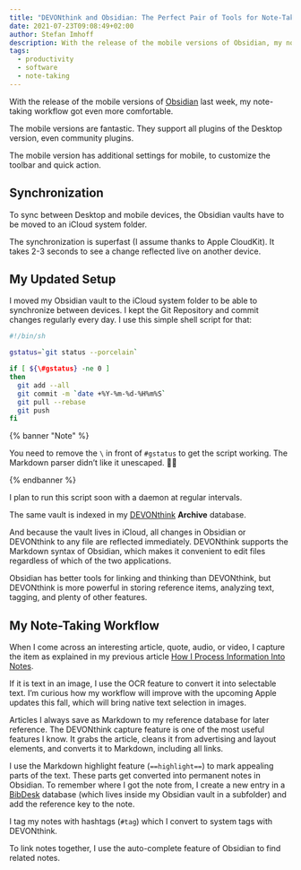 ```yaml
---
title: "DEVONthink and Obsidian: The Perfect Pair of Tools for Note-Taking"
date: 2021-07-23T09:08:49+02:00
author: Stefan Imhoff
description: With the release of the mobile versions of Obsidian, my note-taking workflow with Obsidian and DEVONthink is now even more fun than before.
tags:
  - productivity
  - software
  - note-taking
---
```


With the release of the mobile versions of [Obsidian](https://obsidian.md/) last week, my note-taking workflow got even more comfortable.

The mobile versions are fantastic. They support all plugins of the Desktop version, even community plugins.

The mobile version has additional settings for mobile, to customize the toolbar and quick action.

## Synchronization

To sync between Desktop and mobile devices, the Obsidian vaults have to be moved to an iCloud system folder.

The synchronization is superfast (I assume thanks to Apple CloudKit). It takes 2-3 seconds to see a change reflected live on another device.

## My Updated Setup

I moved my Obsidian vault to the iCloud system folder to be able to synchronize between devices. I kept the Git Repository and commit changes regularly every day. I use this simple shell script for that:

```bash
#!/bin/sh

gstatus=`git status --porcelain`

if [ ${\#gstatus} -ne 0 ]
then
  git add --all
  git commit -m `date +%Y-%m-%d-%H%m%S`
  git pull --rebase
  git push
fi
```

{% banner "Note" %}

You need to remove the `\` in front of `#gstatus` to get the script working. The Markdown parser didn’t like it unescaped. 🤷‍♂️

{% endbanner %}

I plan to run this script soon with a daemon at regular intervals.

The same vault is indexed in my [DEVONthink](https://devontechnologies.com/apps/devonthink) **Archive** database.

And because the vault lives in iCloud, all changes in Obsidian or DEVONthink to any file are reflected immediately. DEVONthink supports the Markdown syntax of Obsidian, which makes it convenient to edit files regardless of which of the two applications.

Obsidian has better tools for linking and thinking than DEVONthink, but DEVONthink is more powerful in storing reference items, analyzing text, tagging, and plenty of other features.

## My Note-Taking Workflow

When I come across an interesting article, quote, audio, or video, I capture the item as explained in my previous article [How I Process Information Into Notes](/processing-information-into-notes/).

If it is text in an image, I use the OCR feature to convert it into selectable text. I’m curious how my workflow will improve with the upcoming Apple updates this fall, which will bring native text selection in images.

Articles I always save as Markdown to my reference database for later reference. The DEVONthink capture feature is one of the most useful features I know. It grabs the article, cleans it from advertising and layout elements, and converts it to Markdown, including all links.

I use the Markdown highlight feature (`==highlight==`) to mark appealing parts of the text. These parts get converted into permanent notes in Obsidian. To remember where I got the note from, I create a new entry in a [BibDesk](https://bibdesk.sourceforge.io/) database (which lives inside my Obsidian vault in a subfolder) and add the reference key to the note.

I tag my notes with hashtags (`#tag`) which I convert to system tags with DEVONthink.

To link notes together, I use the auto-complete feature of Obsidian to find related notes.
